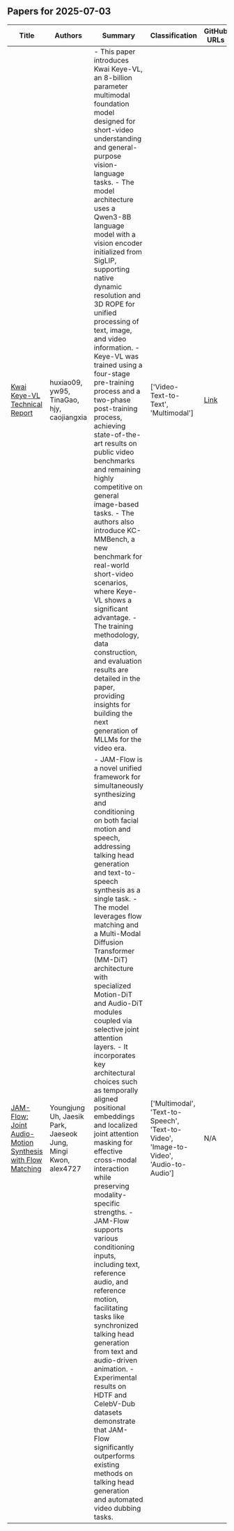 

## Papers for 2025-07-03

| Title | Authors | Summary | Classification | GitHub URLs | HuggingFace URLs |
|-------|---------|---------|----------------|-------------|-----------------|
| [Kwai Keye-VL Technical Report](https://arxiv.org/abs/2507.01949) | huxiao09, yw95, TinaGao, hjy, caojiangxia |  - This paper introduces Kwai Keye-VL, an 8-billion parameter multimodal foundation model designed for short-video understanding and general-purpose vision-language tasks. - The model architecture uses a Qwen3-8B language model with a vision encoder initialized from SigLIP, supporting native dynamic resolution and 3D ROPE for unified processing of text, image, and video information. - Keye-VL was trained using a four-stage pre-training process and a two-phase post-training process, achieving state-of-the-art results on public video benchmarks and remaining highly competitive on general image-based tasks. - The authors also introduce KC-MMBench, a new benchmark for real-world short-video scenarios, where Keye-VL shows a significant advantage. - The training methodology, data construction, and evaluation results are detailed in the paper, providing insights for building the next generation of MLLMs for the video era. | ['Video-Text-to-Text', 'Multimodal'] | [Link](https://github.com/Kwai-Keye/Keye) | [Link](https://huggingface.co/Kwai-Keye) |
| [JAM-Flow: Joint Audio-Motion Synthesis with Flow Matching](https://arxiv.org/abs/2506.23552) | Youngjung Uh, Jaesik Park, Jaeseok Jung, Mingi Kwon, alex4727 | - JAM-Flow is a novel unified framework for simultaneously synthesizing and conditioning on both facial motion and speech, addressing talking head generation and text-to-speech synthesis as a single task. - The model leverages flow matching and a Multi-Modal Diffusion Transformer (MM-DiT) architecture with specialized Motion-DiT and Audio-DiT modules coupled via selective joint attention layers. - It incorporates key architectural choices such as temporally aligned positional embeddings and localized joint attention masking for effective cross-modal interaction while preserving modality-specific strengths. - JAM-Flow supports various conditioning inputs, including text, reference audio, and reference motion, facilitating tasks like synchronized talking head generation from text and audio-driven animation. - Experimental results on HDTF and CelebV-Dub datasets demonstrate that JAM-Flow significantly outperforms existing methods on talking head generation and automated video dubbing tasks. | ['Multimodal', 'Text-to-Speech', 'Text-to-Video', 'Image-to-Video', 'Audio-to-Audio'] | N/A | N/A |
